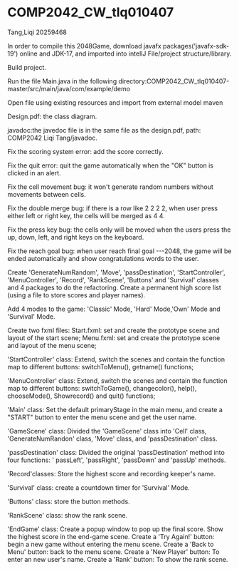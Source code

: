# COMP2042_CW_tlq010407
Tang,Liqi 20259468

In order to compile this 2048Game, download javafx packages('javafx-sdk-19') online and JDK-17, and imported into intellJ File/project structure/library.

Build project.

Run the file Main.java in the following directory:COMP2042_CW_tlq010407-master/src/main/java/com/example/demo

Open file using existing resources and import from external model maven

Design.pdf: the class diagram.

javadoc:the javedoc file is in the same file as the design.pdf, path: COMP2042 Liqi Tang/javadoc.

Fix the scoring system error: add the score correctly. 

Fix the quit error: quit the game automatically when the "OK" button is clicked in an alert. 

Fix the cell movement bug: it won't generate random numbers without movements between cells.

Fix the double merge bug: if there is a row like 2 2 2 2, when user press either left or right key, the cells will be merged as 4 4.

Fix the press key bug: the cells only will be moved when the users press the up, down, left, and right keys on the keyboard.

Fix the reach goal bug: when user reach final goal ---2048, the game will be ended automatically and show congratulations words to the user.

Create 'GenerateNumRandom', 'Move', 'passDestination', 'StartController', 'MenuController', 'Record', 'RankScene', 'Buttons' and 'Survival' classes and 4 packages to do the refactoring. 
Create a permanent high score list (using a file to store scores and player names). 

Add 4 modes to the game: 'Classic' Mode, 'Hard' Mode,'Own' Mode and 'Survival' Mode.

Create two fxml files:
Start.fxml: set and create the prototype scene and layout of the start scene; 
Menu.fxml: set and create the prototype scene and layout of the menu scene;

'StartController' class: 
Extend, switch the scenes and contain the function map to different buttons: switchToMenu(), getname() functions;

'MenuController' class: 
Extend, switch the scenes and contain the function map to different buttons: 
switchToGame(), changecolor(), help(), chooseMode(), Showrecord() and quit() functions;

'Main' class: 
Set the default primaryStage in the main menu, and create a "START" button to enter the menu scene and get the user name.

'GameScene' class: 
Divided the 'GameScene' class into 'Cell' class, 'GenerateNumRandon' class, 'Move' class, and 'passDestination' class.

'passDestination' class: 
Divided the original 'passDestination' method into four functions: ' passLeft', 'passRight', 'passDown' and 'passUp' methods.

'Record'classes: Store the highest score and recording keeper's name.

'Survival' class: create a countdown timer for 'Survival' Mode.

'Buttons' class: store the button methods.

'RankScene' class: show the rank scene.

'EndGame' class: 
Create a popup window to pop up the final score. Show the highest score in the end-game scene. 
Create a 'Try Again!' button: begin a new game without entering the menu scene. 
Create a 'Back to Menu' button: back to the menu scene.
Create a 'New Player' button: To enter an new user's name.
Create a 'Rank' button: To show the rank scene.
